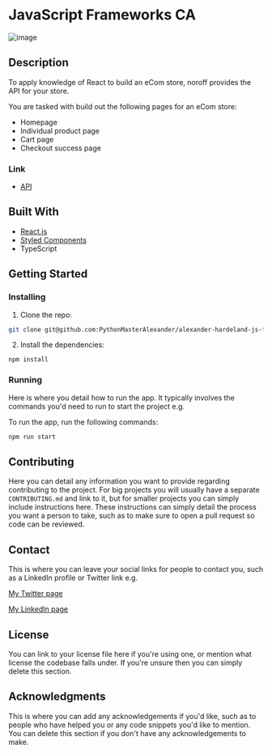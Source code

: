 # JavaScript Frameworks CA

![image](https://user-images.githubusercontent.com/52622303/164316813-4b12d99f-aeb7-4069-85cf-e72b3a50ac99.png)

## Description
To apply knowledge of React to build an eCom store, noroff provides the API for your store.

You are tasked with build out the following pages for an eCom store:

- Homepage
- Individual product page
- Cart page
- Checkout success page

### Link
- [API](https://docs.noroff.dev/docs/v1)


## Built With

- [React.js](https://reactjs.org/)
- [Styled Components](https://styled-components.com/)
- TypeScript

## Getting Started

### Installing

1. Clone the repo:

```bash
git clone git@github.com:PythonMasterAlexander/alexander-hardeland-js-frameworks-ca.git
```

2. Install the dependencies:

```
npm install
```

### Running

Here is where you detail how to run the app. It typically involves the commands you'd need to run to start the project e.g.

To run the app, run the following commands:

```bash
npm run start
```

## Contributing

Here you can detail any information you want to provide regarding contributing to the project. For big projects you will usually have a separate `CONTRIBUTING.md` and link to it, but for smaller projects you can simply include instructions here. These instructions can simply detail the process you want a person to take, such as to make sure to open a pull request so code can be reviewed.

## Contact

This is where you can leave your social links for people to contact you, such as a LinkedIn profile or Twitter link e.g.

[My Twitter page](www.twitter.com)

[My LinkedIn page](www.linkedin.com)

## License

You can link to your license file here if you're using one, or mention what license the codebase falls under. If you're unsure then you can simply delete this section.

## Acknowledgments

This is where you can add any acknowledgements if you'd like, such as to people who have helped you or any code snippets you'd like to mention. You can delete this section if you don't have any acknowledgements to make.
